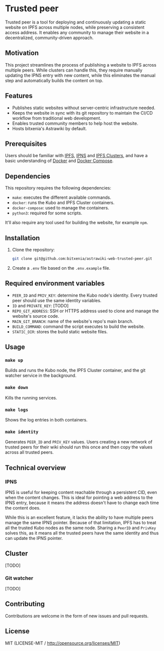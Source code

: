 # Trusted peer

Trusted peer is a tool for deploying and continuously updating a static website
on IPFS across multiple nodes, while preserving a consistent access address. It
enables any community to manage their website in a decentralized,
community-driven approach.

## Motivation

This project streamlines the process of publishing a website to IPFS across
multiple peers. While clusters can handle this, they require manually updating
the IPNS entry with new content, while this eliminates the manual step and
automatically builds the content on top.

## Features

- Publishes static websites without server-centric infrastructure needed.
- Keeps the website in sync with its git repository to maintain the CI/CD
  workflow from traditional web development.
- Enables trusted community members to help host the website.
- Hosts bitxenia's Astrawiki by default.

## Prerequisites

Users should be familiar with [IPFS](https://docs.ipfs.tech/),
[IPNS](https://docs.ipfs.tech/concepts/ipns/) and
[IPFS Clusters](https://ipfscluster.io/documentation/), and have a basic
understanding of [Docker](https://docs.docker.com/) and
[Docker Compose](https://docs.docker.com/compose/).

## Dependencies

This repository requires the following dependencies:

- `make`: executes the different available commands.
- `docker`: runs the Kubo and IPFS Cluster containers.
- `docker-compose`: used to manage the containers.
- `python3`: required for some scripts.

It'll also require any tool used for building the website, for example `npm`.

## Installation

1. Clone the repository:

   ```sh
   git clone git@github.com:bitxenia/astrawiki-web-trusted-peer.git
   ```

2. Create a `.env` file based on the `.env.example` file.

## Required environment variables

- `PEER_ID` and `PRIV_KEY`: determine the Kubo node's identity. Every trusted
  peer should use the same identity variables.
- `ID` and `PRIVATE_KEY`: [TODO]
- `REPO_GIT_ADDRESS`: SSH or HTTPS address used to clone and manage the
  website's source code.
- `MAIN_GIT_BRANCH`: name of the website's repo's main branch.
- `BUILD_COMMAND`: command the script executes to build the website.
- `STATIC_DIR`: stores the build static website files.

## Usage

### `make up`

Builds and runs the Kubo node, the IPFS Cluster container, and the git watcher
service in the background.

### `make down`

Kills the running services.

### `make logs`

Shows the log entries in both containers.

### `make identity`

Generates `PEER_ID` and `PRIV_KEY` values. Users creating a new network of
trusted peers for their wiki should run this once and then copy the values
across all trusted peers.

## Technical overview

### IPNS

IPNS is useful for keeping content reachable through a persistent CID, even
when the content changes. This is ideal for pointing a web address to the IPNS
entry, because it means the address doesn't have to change each time the
content does.

While this is an excellent feature, it lacks the ability to have
multiple peers manage the same IPNS pointer. Because of that limitation, IPFS
has to treat all the trusted Kubo nodes as the same node. Sharing a `PeerID`
and `PrivKey` solves this, as it means all the trusted peers have the same
identity and thus can update the IPNS pointer.

## Cluster

[TODO]

### Git watcher

[TODO]

## Contributing

Contributions are welcome in the form of new issues and pull requests.

## License

MIT (LICENSE-MIT / http://opensource.org/licenses/MIT)
